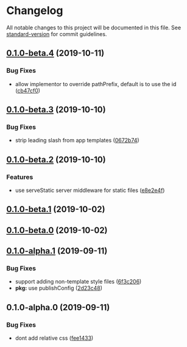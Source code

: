 # Changelog

All notable changes to this project will be documented in this file. See [standard-version](https://github.com/conventional-changelog/standard-version) for commit guidelines.

## [0.1.0-beta.4](https://github.com/nuxt/blueprints/compare/v0.1.0-beta.3...v0.1.0-beta.4) (2019-10-11)


### Bug Fixes

* allow implementor to override pathPrefix, default is to use the id ([cb47cf0](https://github.com/nuxt/blueprints/commit/cb47cf01a4401611b40f130f720ad1c3cf444b9f))

## [0.1.0-beta.3](https://github.com/nuxt/blueprints/compare/v0.1.0-beta.2...v0.1.0-beta.3) (2019-10-10)


### Bug Fixes

* strip leading slash from app templates ([0672b74](https://github.com/nuxt/blueprints/commit/0672b7436c63bfc5efb8d3fc77770b3071e0c6e7))

## [0.1.0-beta.2](https://github.com/nuxt/blueprints/compare/v0.1.0-beta.1...v0.1.0-beta.2) (2019-10-10)


### Features

* use serveStatic server middleware for static files ([e8e2e4f](https://github.com/nuxt/blueprints/commit/e8e2e4f))

## [0.1.0-beta.1](https://github.com/nuxt/blueprints/compare/v0.1.0-beta.0...v0.1.0-beta.1) (2019-10-02)

## [0.1.0-beta.0](https://github.com/nuxt/blueprints/compare/v0.1.0-alpha.1...v0.1.0-beta.0) (2019-10-02)

## [0.1.0-alpha.1](https://github.com/nuxt/blueprints/compare/v0.1.0-alpha.0...v0.1.0-alpha.1) (2019-09-11)


### Bug Fixes

* support adding non-template style files ([6f3c206](https://github.com/nuxt/blueprints/commit/6f3c206))
* **pkg:** use publishConfig ([2d23c48](https://github.com/nuxt/blueprints/commit/2d23c48))

## 0.1.0-alpha.0 (2019-09-11)


### Bug Fixes

* dont add relative css ([fee1433](https://github.com/nuxt/blueprints/commit/fee1433))
